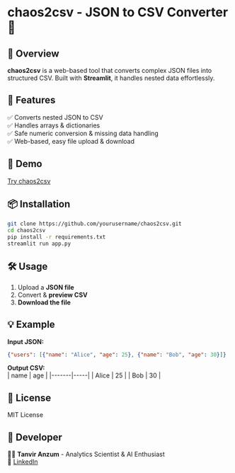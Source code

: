 # chaos2csv - JSON to CSV Converter 🔄

## 📌 Overview
**chaos2csv** is a web-based tool that converts complex JSON files into structured CSV. Built with **Streamlit**, it handles nested data effortlessly.

## 🚀 Features
✅ Converts nested JSON to CSV  
✅ Handles arrays & dictionaries  
✅ Safe numeric conversion & missing data handling  
✅ Web-based, easy file upload & download  

## 🎥 Demo
[Try chaos2csv](https://chaos2csv.streamlit.app/)  

## 📦 Installation
```bash
git clone https://github.com/yourusername/chaos2csv.git
cd chaos2csv
pip install -r requirements.txt
streamlit run app.py
```

## 🛠️ Usage
1. Upload a **JSON file**  
2. Convert & **preview CSV**  
3. **Download the file**  

## 💡 Example
**Input JSON:**  
```json
{"users": [{"name": "Alice", "age": 25}, {"name": "Bob", "age": 30}]}
```
**Output CSV:**  
| name  | age |
|-------|-----|
| Alice | 25  |
| Bob   | 30  |

## 📜 License
MIT License  

## 🤖 Developer
👨‍💻 **Tanvir Anzum** - Analytics Scientist & AI Enthusiast  
🔗 [LinkedIn](https://www.linkedin.com/in/aanzum/)
